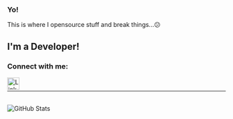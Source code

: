 ### Yo!

This is where I opensource stuff and break things...😕
<br/>

## I'm a Developer!

### Connect with me: 

[<img align="left" alt="LinkedIn" width="28px" src="https://cdn.jsdelivr.net/npm/simple-icons@v3/icons/linkedin.png"/>][linkedin]

<br/>

---

<br/>

<img align="center" alt="GitHub Stats" src="https://github-readme-stats.vercel.app/api?username=Dennis-Lord&theme=dark&show_icons=true&hide_border=true&hide=stars,contribs"/>

[linkedin]: https://linkedin.com/